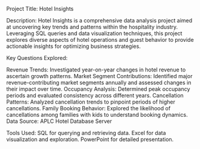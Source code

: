 Project Title: Hotel Insights

Description:
Hotel Insights is a comprehensive data analysis project aimed at uncovering key trends and patterns within the hospitality industry. Leveraging SQL queries and data visualization techniques, this project explores diverse aspects of hotel operations and guest behavior to provide actionable insights for optimizing business strategies.

Key Questions Explored:

Revenue Trends: Investigated year-on-year changes in hotel revenue to ascertain growth patterns.
Market Segment Contributions: Identified major revenue-contributing market segments annually and assessed changes in their impact over time.
Occupancy Analysis: Determined peak occupancy periods and evaluated consistency across different years.
Cancellation Patterns: Analyzed cancellation trends to pinpoint periods of higher cancellations.
Family Booking Behavior: Explored the likelihood of cancellations among families with kids to understand booking dynamics.
Data Source: APLC Hotel Database Server

Tools Used: 
SQL for querying and retrieving data.
Excel for data visualization and exploration.
PowerPoint for detailed presentation.
